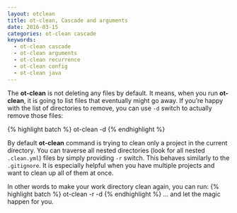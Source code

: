 ```yaml
---
layout: otclean
title: ot-clean, Cascade and arguments
date: 2016-03-15
categories: ot-clean cascade
keywords:
  - ot-clean cascade
  - ot-clean arguments
  - ot-clean recurrence
  - ot-clean config
  - ot-clean java
---
```


The **ot-clean** is not deleting any files by default. It means, when you run **ot-clean**, it is going to list files that eventually might go away. If you’re happy with the list of directories to remove, you can use `-d` switch to actually remove those files:

{% highlight batch %}
ot-clean -d
{% endhighlight %}

By default **ot-clean** command is trying to clean only a project in the current directory.
You can traverse all nested directories (look for all nested `.clean.yml`) files by simply providing `-r` switch.
This behaves similarly to the `.gitignore`. It is especially helpful when you have
multiple projects and want to clean up all of them at once.

In other words to make your work directory clean again, you can run:
{% highlight batch %}
ot-clean -r -d
{% endhighlight %}
… and let the magic happen for you.